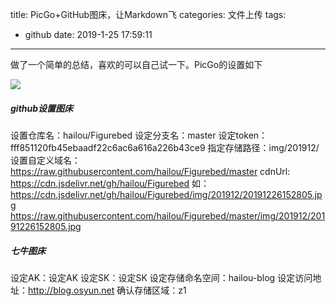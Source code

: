 title: PicGo+GitHub图床，让Markdown飞
categories: 文件上传
tags:
  - github
date: 2019-1-25 17:59:11

---
做了一个简单的总结，喜欢的可以自己试一下。PicGo的设置如下

<!-- more -->

![](https://cdn.jsdelivr.net/gh/hailou/Figurebed/img/201912/20191225180540.png)
##### github设置图床
设置仓库名：hailou/Figurebed
设定分支名：master
设定token：fff851120fb45ebaadf22c6ac6a616a226b43ce9
指定存储路径：img/201912/
设置自定义域名：
https://raw.githubusercontent.com/hailou/Figurebed/master
cdnUrl:
https://cdn.jsdelivr.net/gh/hailou/Figurebed
如：
https://cdn.jsdelivr.net/gh/hailou/Figurebed/img/201912/20191226152805.jpg
https://raw.githubusercontent.com/hailou/Figurebed/master/img/201912/20191226152805.jpg

##### 七牛图床
设定AK：设定AK
设定SK：设定SK
设定存储命名空间：hailou-blog
设定访问地址：http://blog.osyun.net
确认存储区域：z1
